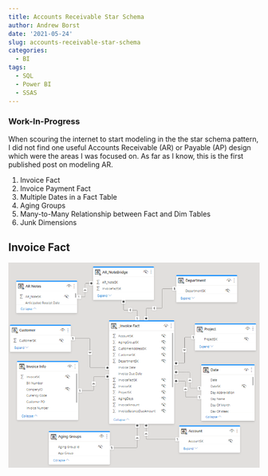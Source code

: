 ```yaml
---
title: Accounts Receivable Star Schema
author: Andrew Borst
date: '2021-05-24'
slug: accounts-receivable-star-schema
categories:
  - BI
tags:
  - SQL
  - Power BI
  - SSAS
---
```


### Work-In-Progress

When scouring the internet to start modeling in the the star schema pattern, I did not find one useful Accounts Receivable (AR) or Payable (AP) design which were the areas I was focused on. As far as I know, this is the first published post on modeling AR.

1. Invoice Fact
2. Invoice Payment Fact
3. Multiple Dates in a Fact Table
4. Aging Groups 
5. Many-to-Many Relationship between Fact and Dim Tables
6. Junk Dimensions


## Invoice Fact

![Invoice Fact Star Schema](images/InvoiceFact_Star.PNG)
